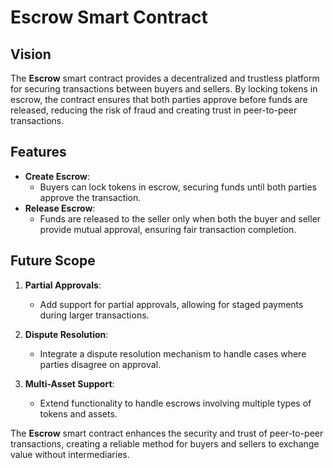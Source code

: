 # Escrow Smart Contract

## Vision

The **Escrow** smart contract provides a decentralized and trustless platform for securing transactions between buyers and sellers. By locking tokens in escrow, the contract ensures that both parties approve before funds are released, reducing the risk of fraud and creating trust in peer-to-peer transactions.

## Features

- **Create Escrow**:
  - Buyers can lock tokens in escrow, securing funds until both parties approve the transaction.
- **Release Escrow**:
  - Funds are released to the seller only when both the buyer and seller provide mutual approval, ensuring fair transaction completion.

## Future Scope

1. **Partial Approvals**:

   - Add support for partial approvals, allowing for staged payments during larger transactions.

2. **Dispute Resolution**:

   - Integrate a dispute resolution mechanism to handle cases where parties disagree on approval.

3. **Multi-Asset Support**:
   - Extend functionality to handle escrows involving multiple types of tokens and assets.

The **Escrow** smart contract enhances the security and trust of peer-to-peer transactions, creating a reliable method for buyers and sellers to exchange value without intermediaries.
